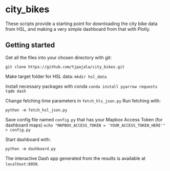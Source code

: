# city_bikes

These scripts provide a starting point for downloading the city bike data from HSL, and making a very simple 
dashboard from that with Plotly.



## Getting started

Get all the files into your chosen directory with git:

`git clone https://github.com/tjpajala/city_bikes.git`

Make target folder for HSL data:
`mkdir hsl_data`

Install necessary packages with conda
`conda install pyarrow requests tqdm dash`

Change fetching time parameters in `fetch_hls_json.py`
Run fetching with:

`python -m fetch_hsl_json.py`

Save config file named `config.py` that has your Mapbox Access Token (for dashboard maps)
`echo "MAPBOX_ACCESS_TOKEN = 'YOUR_ACCESS_TOKEN_HERE'" > config.py`

Start dashboard with:

`python -m dashboard.py`

The interactive Dash app generated from the results is available at `localhost:8050`.
